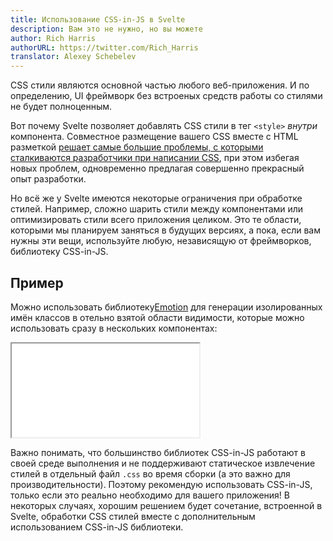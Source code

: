 ```yaml
---
title: Использование CSS-in-JS в Svelte
description: Вам это не нужно, но вы можете
author: Rich Harris
authorURL: https://twitter.com/Rich_Harris
translator: Alexey Schebelev
---
```


CSS стили являются основной частью любого веб-приложения. И по определению, UI фреймворк без встроеных средств работы со стилями не будет полноценным.

Вот почему Svelte позволяет добавлять CSS стили в тег `<style>` *внутри* компонента. Совместное размещение вашего CSS вместе с HTML разметкой [решает самые большие проблемы, с которыми сталкиваются разработчики при написании CSS](/blog/the-zen-of-just-writing-css), при этом избегая новых проблем, одновременно предлагая совершенно прекрасный опыт разработки.

Но всё же у Svelte имеются некоторые ограничения при обработке стилей. Например, сложно шарить стили между компонентами или оптимизировать стили всего приложения целиком. Это те области, которыми мы планируем заняться в будущих версиях, а пока, если вам нужны эти вещи, используйте любую, независящую от фреймворков, библиотеку CSS-in-JS.


## Пример

Можно использовать библиотеку[Emotion](https://emotion.sh) для генерации изолированных имён классов в отельно взятой области видимости, которые можно использовать сразу в нескольких компонентах:

<iframe
	title="Пример Emotion"
	src="/repl/embed?gist=ad495ff5ba9ceefe5984fe62c1f15e19"
	scrolling="no"
></iframe>

Важно понимать, что большинство библиотек CSS-in-JS работают в своей среде выполнения и не поддерживают статическое извлечение стилей в отдельный файл <code>.css</code> во время сборки (а это важно для производительности). Поэтому рекомендую использовать CSS-in-JS, только если это реально необходимо для вашего приложения!
В некоторых случаях, хорошим решением будет сочетание, встроенной в Svelte, обработки CSS стилей вместе с дополнительным использованием CSS-in-JS библиотеки.

